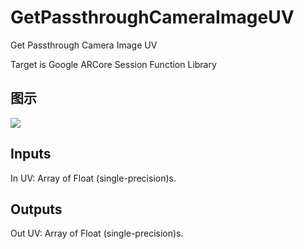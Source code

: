 # GetPassthroughCameraImageUV

Get Passthrough Camera Image UV

Target is Google ARCore Session Function Library

## 图示

![]($-20221218-19145909.png)

## Inputs

In UV: Array of Float (single-precision)s.  

## Outputs

Out UV: Array of Float (single-precision)s.

